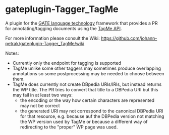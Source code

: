 gateplugin-Tagger_TagMe
=======================

A plugin for the <a href="https://gate.ac.uk">GATE language technology</a> 
framework that provides a PR for annotating/tagging documents using the
<a href="https://tagme.d4science.org/tagme/tagme_help.html">TagMe API</a>.

For more information please consult the Wiki: 
https://github.com/johann-petrak/gateplugin-Tagger_TagMe/wiki

Notes:

* Currently only the endpoint for tagging is supported 
* TagMe unlike some other taggers may sometimes produce overlapping annotations so some postprocessing may be needed to choose between them. 
* TagMe does currently not create DBpedia URIs/IRIs, but instead returns
the WP title. The PR tries to convert that title to a DBPedia URI but this may fail in at least two ways:
  * the encoding or the way how certain characters are represented may not be correct
  * the generated URI may not correspond to the canonical DBPedia URI for that resource, e.g. because auf the DBPedia version not matching the WP version used by TagMe or because a different way of redirecting to the "proper" WP page was used.

